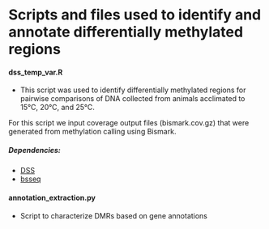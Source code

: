 # Scripts and files used to identify and annotate differentially methylated regions

#### dss_temp_var.R
- This script was used to identify differentially methylated regions for pairwise comparisons of DNA collected from animals acclimated to 15°C, 20°C, and 25°C.

For this script we input coverage output files (bismark.cov.gz) that were generated from methylation calling using Bismark.

##### Dependencies: 
* [DSS](https://www.bioconductor.org/packages/release/bioc/html/DSS.html)
* [bsseq](https://www.bioconductor.org/packages/release/bioc/html/bsseq.html)

#### annotation_extraction.py
- Script to characterize DMRs based on gene annotations
